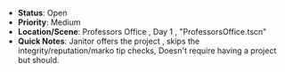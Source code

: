 - **Status**: Open  
- **Priority**: Medium
- **Location/Scene**:  Professors Office , Day 1 , "ProfessorsOffice.tscn"
- **Quick Notes**: Janitor offers the project , skips the integrity/reputation/marko tip checks, Doesn't require having a project but should.